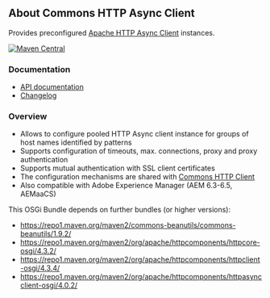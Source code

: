 ## About Commons HTTP Async Client

Provides preconfigured [Apache HTTP Async Client](http://hc.apache.org/) instances.

[![Maven Central](https://maven-badges.herokuapp.com/maven-central/io.wcm.caravan/io.wcm.caravan.commons.httpasyncclient/badge.svg)](https://maven-badges.herokuapp.com/maven-central/io.wcm.caravan/io.wcm.caravan.commons.httpasyncclient)


### Documentation

* [API documentation][apidocs]
* [Changelog][changelog]


[apidocs]: apidocs/
[changelog]: changes-report.html


### Overview

* Allows to configure pooled HTTP Async client instance for groups of host names identified by patterns
* Supports configuration of timeouts, max. connections, proxy and proxy authentication
* Supports mutual authentication with SSL client certificates
* The configuration mechanisms are shared with [Commons HTTP Client](https://caravan.wcm.io/commons/httpclient/)
* Also compatible with Adobe Experience Manager (AEM 6.3-6.5, AEMaaCS)

This OSGi Bundle depends on further bundles (or higher versions):

* https://repo1.maven.org/maven2/commons-beanutils/commons-beanutils/1.9.2/
* https://repo1.maven.org/maven2/org/apache/httpcomponents/httpcore-osgi/4.3.2/
* https://repo1.maven.org/maven2/org/apache/httpcomponents/httpclient-osgi/4.3.4/
* https://repo1.maven.org/maven2/org/apache/httpcomponents/httpasyncclient-osgi/4.0.2/
